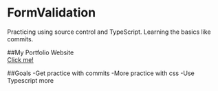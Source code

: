 # FormValidation
Practicing using source control and TypeScript. Learning the basics like commits.

##My Portfolio Website  
[Click me!](https://michaelforbesportfolio.netlify.app/)

##Goals 
-Get practice with commits
-More practice with css
-Use Typescript more
